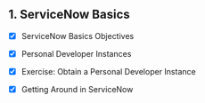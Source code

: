 ## 1. ServiceNow Basics

  - [x] ServiceNow Basics Objectives
  - [x] Personal Developer Instances
  - [x] Exercise: Obtain a Personal Developer Instance
  - [x] Getting Around in ServiceNow
  
